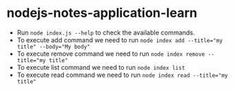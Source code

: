 # nodejs-notes-application-learn
- Run `node index.js --help` to check the available commands.
- To execute add command we need to run `node index add --title="my title" --body="My body"`
- To execute remove command we need to run `node index remove --title="my title"`
- To execute list command we need to run `node index list`
- To execute read command we need to run `node index read --title="my title"`
